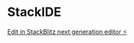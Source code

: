 # StackIDE

[Edit in StackBlitz next generation editor ⚡️](https://stackblitz.com/~/github.com/notusairways/StackIDE)